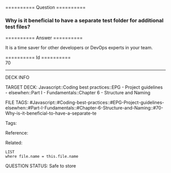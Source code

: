========== Question ==========  

### Why is it beneficial to have a separate test folder for additional test files?  

========== Answer ==========  

It is a time saver for other developers or DevOps experts in your team.

========== Id ==========  
70

---

DECK INFO

TARGET DECK: Javascript::Coding best practices::EPG - Project guidelines - elsewhen::Part I - Fundamentals::Chapter 6 - Structure and Naming

FILE TAGS: #Javascript::#Coding-best-practices::#EPG-Project-guidelines-elsewhen::#Part-I-Fundamentals::#Chapter-6-Structure-and-Naming::#70-Why-is-it-beneficial-to-have-a-separate-te

Tags:

Reference:

Related:

```dataview
LIST
where file.name = this.file.name
```

QUESTION STATUS: Safe to store
